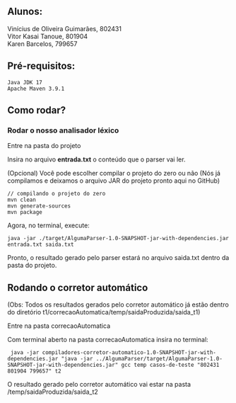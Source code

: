 ## Alunos:
Vinícius de Oliveira Guimarães, 802431<br>
Vitor Kasai Tanoue, 801904<br>
Karen Barcelos, 799657

## Pré-requisitos:
```
Java JDK 17
Apache Maven 3.9.1
```

## Como rodar?

### Rodar o nosso analisador léxico
Entre na pasta do projeto

Insira no arquivo **entrada.txt** o conteúdo que o parser vai ler.

(Opcional) Você pode escolher compilar o projeto do zero ou não (Nós já compilamos e deixamos o arquivo JAR do projeto pronto aqui no GitHub)
```
// compilando o projeto do zero
mvn clean
mvn generate-sources
mvn package
```

Agora, no terminal, execute:
```
java -jar ./target/AlgumaParser-1.0-SNAPSHOT-jar-with-dependencies.jar entrada.txt saida.txt
```
Pronto, o resultado gerado pelo parser estará no arquivo saida.txt dentro da pasta do projeto.

## Rodando o corretor automático
(Obs: Todos os resultados gerados pelo corretor automático já estão dentro do diretório t1/correcaoAutomatica/temp/saidaProduzida/saida_t1)

Entre na pasta correcaoAutomatica

Com terminal aberto na pasta correcaoAutomatica insira no terminal: <br>
```
 java -jar compiladores-corretor-automatico-1.0-SNAPSHOT-jar-with-dependencies.jar "java -jar ../AlgumaParser/target/AlgumaParser-1.0-SNAPSHOT-jar-with-dependencies.jar" gcc temp casos-de-teste "802431 801904 799657" t2
```

O resultado gerado pelo corretor automático vai estar na pasta /temp/saidaProduzida/saida_t2
